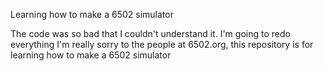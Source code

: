 Learning how to make a 6502 simulator

The code was so bad that I couldn't understand it.
I'm going to redo everything I'm really sorry to the people at 6502.org, this repository is for learning how to make a 6502 simulator
